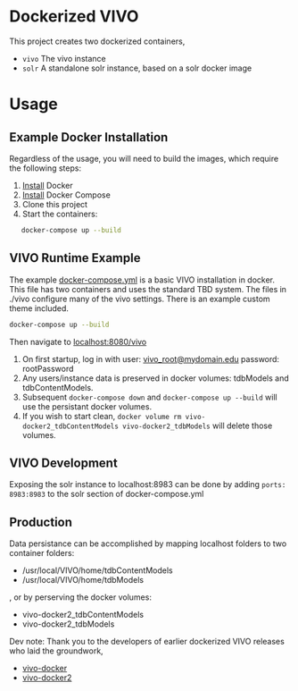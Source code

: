 # Dockerized VIVO

This project creates two dockerized containers,
- `vivo` The vivo instance
- `solr` A standalone solr instance, based on a solr docker image

# Usage

## Example Docker Installation

Regardless of the usage, you will need to build the images, which require the following steps:

1. [Install](https://docs.docker.com/install/) Docker
1. [Install](https://docs.docker.com/compose/install/) Docker Compose
1. Clone this project
1. Start the containers:
```bash
   docker-compose up --build
```

## VIVO Runtime Example

The example [docker-compose.yml](docker-compose.yml) is a basic VIVO installation in docker. This file has two containers and uses the standard TBD system.  The files in ./vivo configure many of the vivo settings.  There is an example custom theme included. 

```bash
docker-compose up --build
```
 
 Then navigate to [localhost:8080/vivo](http://localhost:8080/vivo)


1. On first startup, log in with user: vivo_root@mydomain.edu password: rootPassword
2. Any users/instance data is preserved in docker volumes: tdbModels and tdbContentModels.
3. Subsequent `docker-compose down` and `docker-compose up --build` will use the persistant docker volumes.
4. If you wish to start clean, `docker volume rm vivo-docker2_tdbContentModels vivo-docker2_tdbModels` will delete those volumes.


## VIVO Development

Exposing the solr instance to localhost:8983 can be done by adding `ports: 8983:8983` to the solr section of docker-compose.yml


## Production

Data persistance can be accomplished by mapping localhost folders to two container folders:

 - /usr/local/VIVO/home/tdbContentModels
 - /usr/local/VIVO/home/tdbModels

, or by perserving the docker volumes:

 - vivo-docker2_tdbContentModels
 - vivo-docker2_tdbModels


Dev note:  Thank you to the developers of earlier dockerized VIVO releases who laid the groundwork,

 - [vivo-docker](https://github.com/gwu-libraries/vivo-docker)
 - [vivo-docker2](https://github.com/vivo-community/vivo-docker2)

